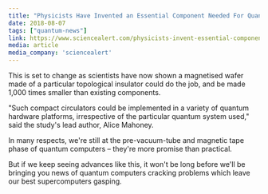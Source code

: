 ```yaml
---
title: "Physicists Have Invented an Essential Component Needed For Quantum Computers"
date: 2018-08-07
tags: ["quantum-news"]
link: https://www.sciencealert.com/physicists-invent-essential-component-quantum-computer-breakthrough-topological-insulator
media: article
media_company: 'sciencealert'
---
```


This is set to change as scientists have now shown a magnetised wafer made of a particular topological insulator could do the job, and be made 1,000 times smaller than existing components.

"Such compact circulators could be implemented in a variety of quantum hardware platforms, irrespective of the particular quantum system used," said the study's lead author, Alice Mahoney.

In many respects, we're still at the pre-vacuum-tube and magnetic tape phase of quantum computers – they're more promise than practical.

But if we keep seeing advances like this, it won't be long before we'll be bringing you news of quantum computers cracking problems which leave our best supercomputers gasping. 
